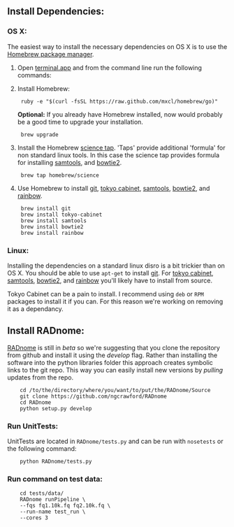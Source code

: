 ## Install Dependencies:

### OS X:

The easiest way to install the necessary dependencies on OS X is to use the [Homebrew package manager][1].

1. Open [terminal.app][7] and from the command line run the following commands:

1. Install Homebrew:

        ruby -e "$(curl -fsSL https://raw.github.com/mxcl/homebrew/go)"

    **Optional:** If you already have Homebrew installed, now would probably be a good time to upgrade your installation.

        brew upgrade

2. Install the Homebrew [science tap][2]. 'Taps' provide additional 'formula' for non standard linux tools. In this case the science tap provides formula for installing [samtools][4], and [bowtie2][5].

        brew tap homebrew/science

3. Use Homebrew to install [git][6], [tokyo cabinet][3], [samtools][4], [bowtie2][5], and [rainbow][9].

        brew install git
        brew install tokyo-cabinet
        brew install samtools
        brew install bowtie2
        brew install rainbow

### Linux:

Installing the dependencies on a standard linux disro is a bit trickier than on OS X. You should be able to use `apt-get` to install [git][6]. For [tokyo cabinet][3], [samtools][4], [bowtie2][5], and [rainbow][9] you'll likely have to install from source.

Tokyo Cabinet can be a pain to install. I recommend using `deb` or `RPM` packages to install it if you can. For this reason we're working on removing it as a dependancy. 

## Install RADnome:

[RADnome][8] is still in *beta* so we're suggesting that you clone the repository from github and install it using the *develop* flag. Rather than installing the software into the python libraries folder this approach creates symbolic links to the git repo. This way you can easily install new versions by *pulling* updates from the repo.

        cd /to/the/directory/where/you/want/to/put/the/RADnome/Source
        git clone https://github.com/ngcrawford/RADnome
        cd RADnome
        python setup.py develop

### Run UnitTests:

UnitTests are located in `RADnome/tests.py` and can be run with `nosetests` or the following command:

        python RADnome/tests.py

### Run command on test data:

        cd tests/data/
        RADnome runPipeline \
        --fqs fq1.10k.fq fq2.10k.fq \
        --run-name test_run \
        --cores 3

[1]: http://mxcl.github.io/homebrew/
[2]: https://github.com/Homebrew/homebrew-science
[3]: http://fallabs.com/tokyocabinet/
[4]: http://samtools.sourceforge.net/
[5]: http://bowtie-bio.sourceforge.net/bowtie2/index.shtml
[6]: http://git-scm.com/
[7]: http://en.wikipedia.org/wiki/Terminal_(OS_X)
[8]: radnome.org
[9]: http://sourceforge.net/projects/bio-rainbow/

